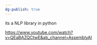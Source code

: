 ```yaml
---
dg-publish: true
---
```


its a NLP library in python 

https://www.youtube.com/watch?v=QEaBAZQCtwE&ab_channel=AssemblyAI